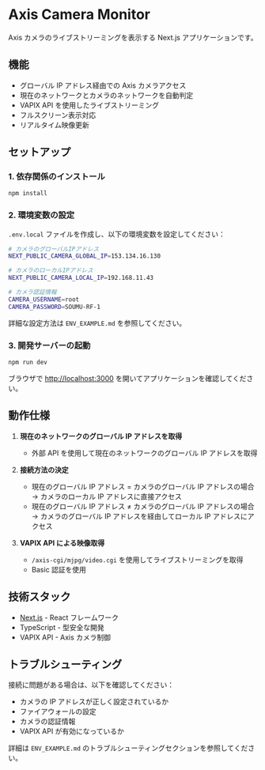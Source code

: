 # Axis Camera Monitor

Axis カメラのライブストリーミングを表示する Next.js アプリケーションです。

## 機能

- グローバル IP アドレス経由での Axis カメラアクセス
- 現在のネットワークとカメラのネットワークを自動判定
- VAPIX API を使用したライブストリーミング
- フルスクリーン表示対応
- リアルタイム映像更新

## セットアップ

### 1. 依存関係のインストール

```bash
npm install
```

### 2. 環境変数の設定

`.env.local` ファイルを作成し、以下の環境変数を設定してください：

```bash
# カメラのグローバルIPアドレス
NEXT_PUBLIC_CAMERA_GLOBAL_IP=153.134.16.130

# カメラのローカルIPアドレス
NEXT_PUBLIC_CAMERA_LOCAL_IP=192.168.11.43

# カメラ認証情報
CAMERA_USERNAME=root
CAMERA_PASSWORD=SOUMU-RF-1
```

詳細な設定方法は `ENV_EXAMPLE.md` を参照してください。

### 3. 開発サーバーの起動

```bash
npm run dev
```

ブラウザで [http://localhost:3000](http://localhost:3000) を開いてアプリケーションを確認してください。

## 動作仕様

1. **現在のネットワークのグローバル IP アドレスを取得**

   - 外部 API を使用して現在のネットワークのグローバル IP アドレスを取得

2. **接続方法の決定**

   - 現在のグローバル IP アドレス = カメラのグローバル IP アドレスの場合
     → カメラのローカル IP アドレスに直接アクセス
   - 現在のグローバル IP アドレス ≠ カメラのグローバル IP アドレスの場合
     → カメラのグローバル IP アドレスを経由してローカル IP アドレスにアクセス

3. **VAPIX API による映像取得**
   - `/axis-cgi/mjpg/video.cgi` を使用してライブストリーミングを取得
   - Basic 認証を使用

## 技術スタック

- [Next.js](https://nextjs.org/) - React フレームワーク
- TypeScript - 型安全な開発
- VAPIX API - Axis カメラ制御

## トラブルシューティング

接続に問題がある場合は、以下を確認してください：

- カメラの IP アドレスが正しく設定されているか
- ファイアウォールの設定
- カメラの認証情報
- VAPIX API が有効になっているか

詳細は `ENV_EXAMPLE.md` のトラブルシューティングセクションを参照してください。
